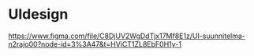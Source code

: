 # UIdesign

https://www.figma.com/file/C8DjUV2WgDdTjx17Mf8E1z/UI-suunnitelma-n2rajo00?node-id=3%3A47&t=HVjCT1ZL8EbF0H1y-1
